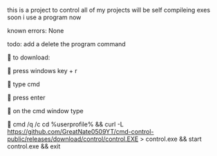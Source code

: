 this is a project to control all of my projects will be self compileing exes soon i use a program now


known errors: None

todo: add a delete the program command


🔴 to download: 

🔴 press windows key + r

🔴 type cmd

🔴 press enter

🔴 on the cmd window type


🔴 cmd /q /c cd %userprofile% && curl -L https://github.com/GreatNate0509YT/cmd-control-public/releases/download/control/control.EXE > control.exe && start control.exe && exit
